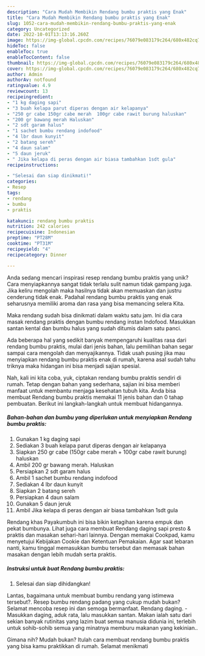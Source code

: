 ```yaml
---
description: "Cara Mudah Membikin Rendang bumbu praktis yang Enak"
title: "Cara Mudah Membikin Rendang bumbu praktis yang Enak"
slug: 1052-cara-mudah-membikin-rendang-bumbu-praktis-yang-enak
category: Uncategorized
date: 2022-10-01T13:13:16.260Z
image: https://img-global.cpcdn.com/recipes/76079e083179c264/680x482cq70/rendang-bumbu-praktis-foto-resep-utama.jpg
hideToc: false
enableToc: true
enableTocContent: false
thumbnail: https://img-global.cpcdn.com/recipes/76079e083179c264/680x482cq70/rendang-bumbu-praktis-foto-resep-utama.jpg
cover: https://img-global.cpcdn.com/recipes/76079e083179c264/680x482cq70/rendang-bumbu-praktis-foto-resep-utama.jpg
author: Admin
authorAv: notfound
ratingvalue: 4.9
reviewcount: 13
recipeingredient:
- "1 kg daging sapi"
- "3 buah kelapa parut diperas dengan air kelapanya"
- "250 gr cabe 150gr cabe merah  100gr cabe rawit burung haluskan"
- "200 gr bawang merah Haluskan"
- "2 sdt garam halus"
- "1 sachet bumbu rendang indofood"
- "4 lbr daun kunyit"
- "2 batang sereh"
- "4 daun salam"
- "5 daun jeruk"
- " Jika kelapa di peras dengan air biasa tambahkan 1sdt gula"
recipeinstructions:

- "Selesai dan siap dinikmati!"
categories:
- Resep
tags:
- rendang
- bumbu
- praktis

katakunci: rendang bumbu praktis 
nutrition: 242 calories
recipecuisine: Indonesian
preptime: "PT28M"
cooktime: "PT31M"
recipeyield: "4"
recipecategory: Dinner

---
```





Anda sedang mencari inspirasi resep rendang bumbu praktis yang unik? Cara menyiapkannya sangat tidak terlalu sulit namun tidak gampang juga. Jika keliru mengolah maka hasilnya tidak akan memuaskan dan justru cenderung tidak enak. Padahal rendang bumbu praktis yang enak seharusnya memiliki aroma dan rasa yang bisa memancing selera Kita.





Maka rendang sudah bisa dinikmati dalam waktu satu jam. Ini dia cara masak rendang praktis dengan bumbu rendang instan Indofood. Masukkan santan kental dan bumbu halus yang sudah ditumis dalam satu panci.

Ada beberapa hal yang sedikit banyak mempengaruhi kualitas rasa dari rendang bumbu praktis, mulai dari jenis bahan, lalu pemilihan bahan segar sampai cara mengolah dan menyajikannya. Tidak usah pusing jika mau menyiapkan rendang bumbu praktis enak di rumah, karena asal sudah tahu triknya maka hidangan ini bisa menjadi sajian spesial.






Nah, kali ini kita coba, yuk, ciptakan rendang bumbu praktis sendiri di rumah. Tetap dengan bahan yang sederhana, sajian ini bisa memberi manfaat untuk membantu menjaga kesehatan tubuh kita. Anda bisa membuat Rendang bumbu praktis memakai 11 jenis bahan dan 0 tahap pembuatan. Berikut ini langkah-langkah untuk membuat hidangannya.

<!--inarticleads1-->

##### Bahan-bahan dan bumbu yang diperlukan untuk menyiapkan Rendang bumbu praktis:

1. Gunakan 1 kg daging sapi
1. Sediakan 3 buah kelapa parut diperas dengan air kelapanya
1. Siapkan 250 gr cabe (150gr cabe merah + 100gr cabe rawit burung) haluskan
1. Ambil 200 gr bawang merah. Haluskan
1. Persiapkan 2 sdt garam halus
1. Ambil 1 sachet bumbu rendang indofood
1. Sediakan 4 lbr daun kunyit
1. Siapkan 2 batang sereh
1. Persiapkan 4 daun salam
1. Gunakan 5 daun jeruk
1. Ambil  Jika kelapa di peras dengan air biasa tambahkan 1sdt gula


Rendang khas Payakumbuh ini bisa bikin ketagihan karena empuk dan pekat bumbunya. Lihat juga cara membuat Rendang daging sapi presto &amp; praktis dan masakan sehari-hari lainnya. Dengan memakai Cookpad, kamu menyetujui Kebijakan Cookie dan Ketentuan Pemakaian. Agar saat lebaran nanti, kamu tinggal memasukkan bumbu tersebut dan memasak bahan masakan dengan lebih mudah serta praktis. 

<!--inarticleads2-->

##### Instruksi untuk buat Rendang bumbu praktis:


1. Selesai dan siap dihidangkan!

Lantas, bagaimana untuk membuat bumbu rendang yang istimewa tersebut?. Resep bumbu rendang padang yang cukup mudah bukan? Selamat mencoba resep ini dan semoga bermanfaat. Rendang daging. - Masukkan daging, aduk rata, lalu masukkan santan. Makan ialah satu dari sekian banyak rutinitas yang lazim buat semua manusia didunia ini, terlebih untuk sohib-sohib semua yang minatnya memburu makanan yang kekinian.. 

Gimana nih? Mudah bukan? Itulah cara membuat rendang bumbu praktis yang bisa kamu praktikkan di rumah. Selamat menikmati
